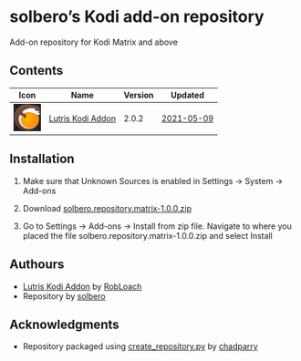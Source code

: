 # solbero’s Kodi add-on repository

Add-on repository for Kodi Matrix and above

## Contents

|Icon|Name|Version|Updated|
|---|---|---|---|
|<img src="https://raw.githubusercontent.com/RobLoach/lutris-kodi-addon/master/resources/icon.png" width="48">|[Lutris Kodi Addon](https://github.com/RobLoach/lutris-kodi-addon)|2.0.2|[2021-05-09](https://github.com/solbero/repository.solbero.matrix/raw/master/plugin.lutris/changelog-2.0.2.txt)

## Installation

1. Make sure that Unknown Sources is enabled in Settings → System → Add-ons

2. Download [solbero.repository.matrix-1.0.0.zip](https://github.com/solbero/repository.solbero.matrix/raw/master/repository.solbero.matrix/repository.solbero.matrix-1.0.0.zip)

3. Go to Settings → Add-ons → Install from zip file. Navigate to where you placed the file solbero.repository.matrix-1.0.0.zip and select Install

## Authours
* [Lutris Kodi Addon](https://github.com/RobLoach/lutris-kodi-addon) by [RobLoach](https://github.com/RobLoach)
* Repository by [solbero](https://github.com/solbero)

## Acknowledgments
* Repository packaged using [create_repository.py](https://github.com/chadparry/kodi-repository.chad.parry.org/blob/master/tools/create_repository.py) by [chadparry](https://github.com/chadparry)
